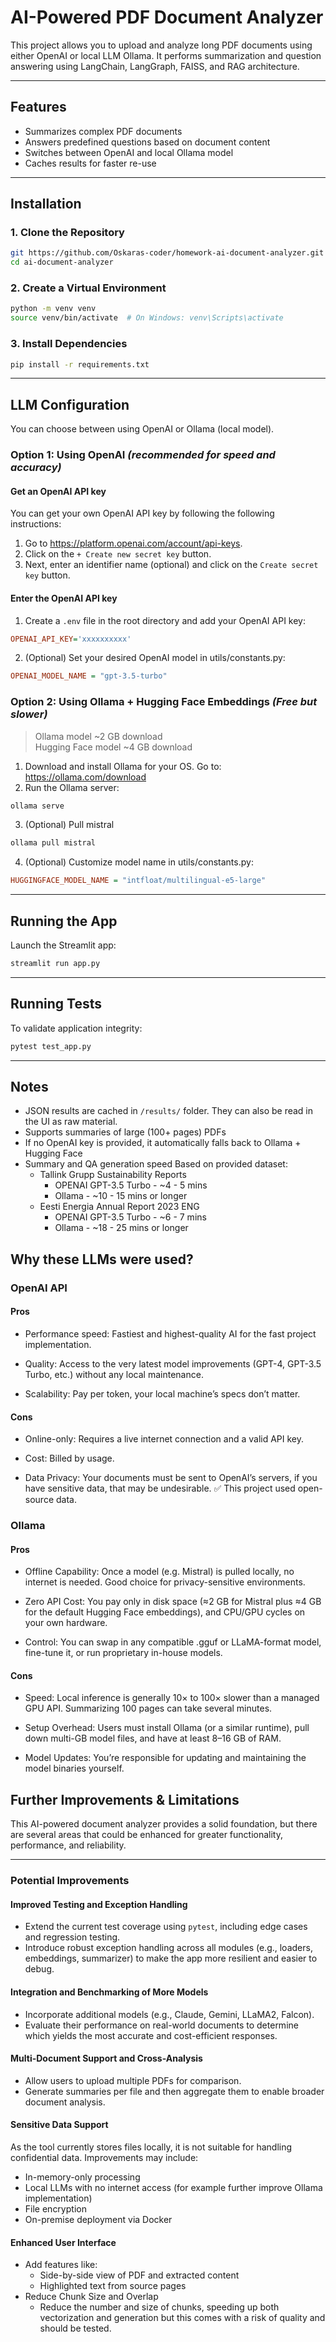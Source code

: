 # AI-Powered PDF Document Analyzer

This project allows you to upload and analyze long PDF documents using either OpenAI or local LLM Ollama. It performs summarization and question answering using LangChain, LangGraph, FAISS, and RAG architecture.

---

## Features

- Summarizes complex PDF documents
- Answers predefined questions based on document content
- Switches between OpenAI and local Ollama model
- Caches results for faster re-use

---

## Installation

### 1. Clone the Repository

```bash
git https://github.com/Oskaras-coder/homework-ai-document-analyzer.git
cd ai-document-analyzer
```

### 2. Create a Virtual Environment

```bash
python -m venv venv
source venv/bin/activate  # On Windows: venv\Scripts\activate
```

### 3. Install Dependencies

```bash
pip install -r requirements.txt
```

---

## LLM Configuration

You can choose between using OpenAI or Ollama (local model).

### Option 1: Using OpenAI _(recommended for speed and accuracy)_

#### Get an OpenAI API key

You can get your own OpenAI API key by following the following instructions:

1. Go to https://platform.openai.com/account/api-keys.
2. Click on the `+ Create new secret key` button.
3. Next, enter an identifier name (optional) and click on the `Create secret key` button.

#### Enter the OpenAI API key

1. Create a `.env` file in the root directory and add your OpenAI API key:

```ini
OPENAI_API_KEY='xxxxxxxxxx'
```

2. (Optional) Set your desired OpenAI model in utils/constants.py:

```ini
OPENAI_MODEL_NAME = "gpt-3.5-turbo"
```

### Option 2: Using Ollama + Hugging Face Embeddings _(Free but slower)_

> Ollama model ~2 GB download  
> Hugging Face model ~4 GB download

1. Download and install Ollama for your OS. Go to:
   https://ollama.com/download
2. Run the Ollama server:

```bash
ollama serve
```

3. (Optional) Pull mistral

```bash
ollama pull mistral
```

4. (Optional) Customize model name in utils/constants.py:

```ini
HUGGINGFACE_MODEL_NAME = "intfloat/multilingual-e5-large"
```

---

## Running the App

Launch the Streamlit app:

```bash
streamlit run app.py
```

---

## Running Tests

To validate application integrity:

```bash
pytest test_app.py
```

---

## Notes

- JSON results are cached in `/results/` folder. They can also be read in the UI as raw material.
- Supports summaries of large (100+ pages) PDFs
- If no OpenAI key is provided, it automatically falls back to Ollama + Hugging Face
- Summary and QA generation speed Based on provided dataset:
  - Tallink Grupp Sustainability Reports
    - OPENAI GPT-3.5 Turbo - ~4 - 5 mins
    - Ollama - ~10 - 15 mins or longer
  - Eesti Energia Annual Report 2023 ENG
    - OPENAI GPT-3.5 Turbo - ~6 - 7 mins
    - Ollama - ~18 - 25 mins or longer

## Why these LLMs were used?

### OpenAI API

#### Pros

- Performance speed: Fastiest and highest-quality AI for the fast project implementation.

- Quality: Access to the very latest model improvements (GPT-4, GPT-3.5 Turbo, etc.) without any local maintenance.

- Scalability: Pay per token, your local machine’s specs don’t matter.

#### Cons

- Online-only: Requires a live internet connection and a valid API key.

- Cost: Billed by usage.

- Data Privacy: Your documents must be sent to OpenAI’s servers, if you have sensitive data, that may be undesirable. ✅ This project used open-source data.

### Ollama

#### Pros

- Offline Capability: Once a model (e.g. Mistral) is pulled locally, no internet is needed. Good choice for privacy-sensitive environments.

- Zero API Cost: You pay only in disk space (≈2 GB for Mistral plus ≈4 GB for the default Hugging Face embeddings), and CPU/GPU cycles on your own hardware.

- Control: You can swap in any compatible .gguf or LLaMA-format model, fine-tune it, or run proprietary in-house models.

#### Cons

- Speed: Local inference is generally 10× to 100× slower than a managed GPU API. Summarizing 100 pages can take several minutes.

- Setup Overhead: Users must install Ollama (or a similar runtime), pull down multi-GB model files, and have at least 8–16 GB of RAM.

- Model Updates: You’re responsible for updating and maintaining the model binaries yourself.

## Further Improvements & Limitations

This AI-powered document analyzer provides a solid foundation, but there are several areas that could be enhanced for greater functionality, performance, and reliability.

---

### Potential Improvements

#### Improved Testing and Exception Handling

- Extend the current test coverage using `pytest`, including edge cases and regression testing.
- Introduce robust exception handling across all modules (e.g., loaders, embeddings, summarizer) to make the app more resilient and easier to debug.

#### Integration and Benchmarking of More Models

- Incorporate additional models (e.g., Claude, Gemini, LLaMA2, Falcon).
- Evaluate their performance on real-world documents to determine which yields the most accurate and cost-efficient responses.

#### Multi-Document Support and Cross-Analysis

- Allow users to upload multiple PDFs for comparison.
- Generate summaries per file and then aggregate them to enable broader document analysis.

#### Sensitive Data Support

As the tool currently stores files locally, it is not suitable for handling confidential data. Improvements may include:

- In-memory-only processing
- Local LLMs with no internet access (for example further improve Ollama implementation)
- File encryption
- On-premise deployment via Docker

#### Enhanced User Interface

- Add features like:
  - Side-by-side view of PDF and extracted content
  - Highlighted text from source pages
- Reduce Chunk Size and Overlap
  - Reduce the number and size of chunks, speeding up both vectorization and generation but this comes with a risk of quality and should be tested.
